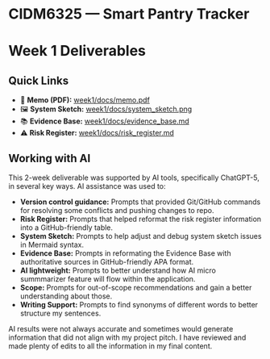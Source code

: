 # CIDM6325 — Smart Pantry Tracker
# Week 1 Deliverables

## Quick Links
- 📄 **Memo (PDF):** [week1/docs/memo.pdf](week1/docs/memo.pdf)
- 🖼️ **System Sketch:** [week1/docs/system_sketch.png](week1/docs/system_sketch.png)
- 📚 **Evidence Base:** [week1/docs/evidence_base.md](week1/docs/evidence_base.md)
- ⚠️ **Risk Register:** [week1/docs/risk_register.md](week1/docs/risk_register.md)

## Working with AI
This 2-week deliverable was supported by AI tools, specifically ChatGPT-5, in several key ways. AI assistance was used to:
- **Version control guidance:** Prompts that provided Git/GitHub commands for resolving some conflicts and pushing changes to repo.  
- **Risk Register:** Prompts that helped reformat the risk register information into a GitHub-friendly table.
- **System Sketch:** Prompts to help adjust and debug system sketch issues in Mermaid syntax.
- **Evidence Base:** Prompts in reformating the Evidence Base with authoritative sources in GitHub-friendly APA format.  
- **AI lightweight:** Prompts to better understand how AI micro summmarizer feature will flow within the application.
- **Scope:** Prompts for out-of-scope recommendations and gain a better understanding about those.
- **Writing Support:** Prompts to find synonyms of different words to better structure my sentences. 

AI results were not always accurate and sometimes would generate information that did not align with my project pitch. I have reviewed and made plenty of edits to all the information in my final content.